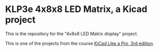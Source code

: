 # KLP3e 4x8x8 LED Matrix, a Kicad project

This is the repository for the "4x8x8 LED Matrix display" project.

This is one of the projects from the course [KiCad Like a Pro, 3rd edition](https://techexplorations.com/so/kicad-like-a-pro-3rd-edition/).
